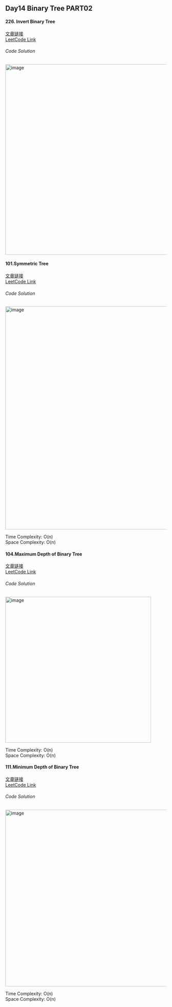 ## Day14 Binary Tree PART02  

#### 226. Invert Binary Tree  
[文章链接](https://programmercarl.com/0226.%E7%BF%BB%E8%BD%AC%E4%BA%8C%E5%8F%89%E6%A0%91.html)  
[LeetCode Link](https://leetcode.com/problems/invert-binary-tree/description/)  

###### Code Solution  
<img width="594" alt="image" src="https://github.com/user-attachments/assets/09343c6d-bd5d-4f2f-92b7-0ab6ef0f985a" />

#### 101.Symmetric Tree  
[文章链接](https://programmercarl.com/0101.%E5%AF%B9%E7%A7%B0%E4%BA%8C%E5%8F%89%E6%A0%91.html)  
[LeetCode Link](https://leetcode.com/problems/symmetric-tree/description/)  

###### Code Solution  
<img width="696" alt="image" src="https://github.com/user-attachments/assets/468a6e29-5b01-4738-bb0c-cc4d82fde797" />

Time Complexity: O(n)  
Space Complexity: O(n)  

#### 104.Maximum Depth of Binary Tree  

[文章链接](https://programmercarl.com/0104.%E4%BA%8C%E5%8F%89%E6%A0%91%E7%9A%84%E6%9C%80%E5%A4%A7%E6%B7%B1%E5%BA%A6.html#%E5%85%B6%E4%BB%96%E8%AF%AD%E8%A8%80%E7%89%88%E6%9C%AC)  
[LeetCode Link](https://leetcode.com/problems/maximum-depth-of-binary-tree/)  

###### Code Solution  
<img width="455" alt="image" src="https://github.com/user-attachments/assets/6c120161-dc1f-40f4-bf41-3f829cef7638" />

Time Complexity: O(n)  
Space Complexity: O(n)  

#### 111.Minimum Depth of Binary Tree  
[文章链接](https://programmercarl.com/0111.%E4%BA%8C%E5%8F%89%E6%A0%91%E7%9A%84%E6%9C%80%E5%B0%8F%E6%B7%B1%E5%BA%A6.html#%E6%80%9D%E8%B7%AF)  
[LeetCode Link](https://leetcode.com/problems/minimum-depth-of-binary-tree/)  

###### Code Solution  
<img width="551" alt="image" src="https://github.com/user-attachments/assets/d20fb19c-3254-45b4-98c8-269f38515cab" />

Time Complexity: O(n)  
Space Complexity: O(n)  
